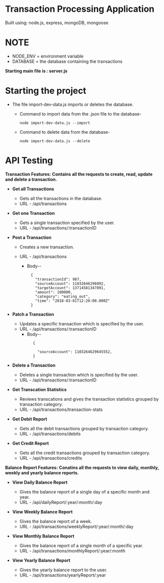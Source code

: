 # Transaction Processing Application

Built using: node.js, express, mongoDB, mongoose 

# NOTE
* NODE_ENV = environment variable
* DATABASE = the database containing the transactions

**Starting main file is : server.js**

# Starting the project

* The file import-dev-data.js imports or deletes the database.

  * Command to import data from the .json file to the database- 
       ```
       node import-dev-data.js --import
       ```

  * Command to delete data from the database-
       ```
       node import-dev-data.js --delete
       ```
       
 # API Testing
 **Transaction Features:**
  **Contains all the requests to create, read, update and delete a transaction.**
  
  * **Get all Transactions** 
       * Gets all the transactions in the database.
       * URL - /api/transactions
 
  * **Get one Transaction**
       * Gets a single transaction specified by the user.
       * URL - /api/transactions/:transactionID
  
  * **Post a Transaction**
       * Creates a new transaction.
       * URL - /api/transactions
         * Body--
      
         ```
              {
                "transactionId": 987,
                "sourceAccount": 11032646296092,
                "targetAccount": 13714581347891,
                "amount": 100000,
                "category": "eating_out",
                "time": "2018-03-01T12:20:00.000Z"
              }
         ```
      
 
 * **Patch a Transaction** 
      * Updates a specific transaction which is specified by the user.
      * URL - /api/transactions/:transactionID
         * Body-- 
        ```
              {
                
                "sourceAccount": 1103264629645552,
              }
        ```
 
 * **Delete a Transaction** 
      * Deletes a single transaction which is specified by the user.
      * URL - /api/transactions/:transactionID 
  
 * **Get Transcation Statistics**
      * Reviews transcations and gives the transaction statistics grouped by transaction category.
      * URL - /api/transactions/transaction-stats
    
 * **Get Debit Report**
      * Gets all the debit transactions grouped by transaction category.
      * URL - /api/transactions/debits
  
 * **Get Credit Report**
      * Gets all the credit transactions grouped by transaction category.
      * URL - /api/transactions/credits
      
 
  **Balance Report Features:**
  **Conatins all the requests to view daily, monthly, weekly and yearly balance reports.**
  
   * **View Daily Balance Report** 
      * Gives the balance report of a single day of a specific month and year.
      * URL - /api/dailyReport/:year/:month/:day 
  
  *  **View Weekly Balance Report**
      * Gives the balance report of a week.
      * URL - /api/transactions/weeklyReport/:year/:month/:day 
    
 * **View Monthly Balance Report**
      * Gives the balance report of a single month of a specific year.
      * URL - /api/transactions/monthlyReport/:year/:month
  
 * **View Yearly Balance Report**
      * Gives the yearly balance report to the user.
      * URL - /api/transactions/yearlyReport/:year
  
  
  
